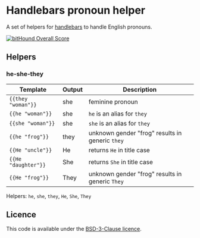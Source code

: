 # Handlebars pronoun helper

A set of helpers for [handlebars](handlebarsjs) to handle English pronouns.

[![bitHound Overall Score](https://www.bithound.io/github/bboyle/handlebars-pronouns/badges/score.svg)](https://www.bithound.io/github/bboyle/handlebars-pronouns)


## Helpers

### he-she-they

 Template            | Output | Description
---------------------|--------|-------------
 `{{they "woman"}}`  | she    | feminine pronoun
 `{{he "woman"}}`    | she    | `he` is an alias for `they`
 `{{she "woman"}}`   | she    | `she` is an alias for `they`
 `{{he "frog"}}`     | they   | unknown gender "frog" results in generic `they`
 `{{He "uncle"}}`    | He     | returns `He` in title case
 `{{He "daughter"}}` | She    | returns `She` in title case
 `{{He "frog"}}`     | They   | unknown gender "frog" results in generic `They`

Helpers: `he`, `she`, `they`, `He`, `She`, `They`


## Licence

This code is available under the [BSD-3-Clause licence](LICENSE).

[handlebarsjs]: http://handlebarsjs.com
